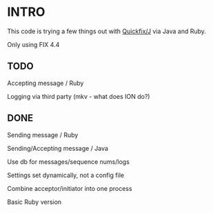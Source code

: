 INTRO
=====

This code is trying a few things out with [Quickfix/J](http://www.quickfixj.org/) via Java and Ruby.

Only using FIX 4.4

TODO
----

Accepting message / Ruby

Logging via third party (mkv - what does ION do?)

DONE
----

Sending message / Ruby

Sending/Accepting message / Java


Use db for messages/sequence nums/logs

Settings set dynamically, not a config file

Combine acceptor/initiator into one process

Basic Ruby version